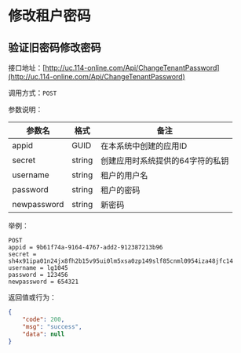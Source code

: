 # 修改租户密码

## 验证旧密码修改密码

接口地址：[http://uc.114-online.com/Api/ChangeTenantPassword](http://uc.114-online.com/Api/ChangeTenantPassword)

调用方式：`POST`

参数说明：

| 参数名 | 格式 | 备注 |
|-------|------|-----|
| appid | GUID | 在本系统中创建的应用ID |
| secret | string | 创建应用时系统提供的64字符的私钥 |
| username | string | 租户的用户名 |
| password | string | 租户的密码 |
| newpassword | string | 新密码 |

举例：

```
POST 
appid = 9b61f74a-9164-4767-add2-912387213b96
secret = sh4x91ipa01n24jx8fh2b15v95ui0lm5xsa0zp149slf85cnml0954iza48jfc14
username = lg1045
password = 123456
newpassword = 654321
```

返回值或行为：

```json
{
    "code": 200,
    "msg": "success",
    "data": null
}
```